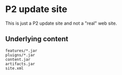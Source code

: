 # P2 update site
This is just a P2 update site and not a "real" web site.

## Underlying content

```
features/*.jar
pluigns/*.jar
content.jar
artifacts.jar
site.xml

```
